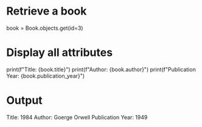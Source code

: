 # Retrieve a book

book = Book.objects.get(id=3)

# Display all attributes

print(f"Title: {book.title}")
print(f"Author: {book.author}")
print(f"Publication Year: {book.publication_year}")

# Output

Title: 1984
Author: Goerge Orwell
Publication Year: 1949
